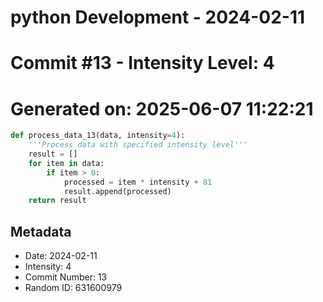 ﻿# python Development - 2024-02-11
# Commit #13 - Intensity Level: 4
# Generated on: 2025-06-07 11:22:21
```python
def process_data_13(data, intensity=4):
    '''Process data with specified intensity level'''
    result = []
    for item in data:
        if item > 0:
            processed = item * intensity + 81
            result.append(processed)
    return result
```
## Metadata
- Date: 2024-02-11
- Intensity: 4
- Commit Number: 13
- Random ID: 631600979
